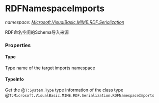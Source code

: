 ﻿# RDFNamespaceImports
_namespace: <a href="#" onClick="load('/docs/Microsoft.VisualBasic.MIME.RDF.Serialization/index.md')">Microsoft.VisualBasic.MIME.RDF.Serialization</a>_

RDF命名空间的Schema导入来源




### Properties

#### Type
Type name of the target imports namespace
#### TypeInfo
Get the @``T:System.Type`` type information of the class type @``T:Microsoft.VisualBasic.MIME.RDF.Serialization.RDFNamespaceImports``
